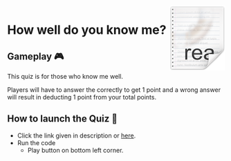 <img src="icon.png" align="right" />

# How well do you know me?

## Gameplay 🎮
This quiz is for those who know me well.

Players will have to answer the correctly to get 1 point and a wrong answer will result in deducting 1 point from your total points.

## How to launch the Quiz 🚀
* Click the link given in description or [here](https://repl.it/@nisargpawade/How-well-do-you-know-me?embed=1&outout=0#index.js 'Link to Quiz').
* Run the code
  * Play button on bottom left corner.
